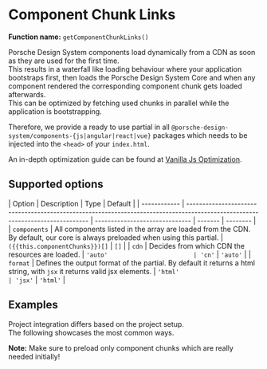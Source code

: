 # Component Chunk Links

**Function name:** `getComponentChunkLinks()`

Porsche Design System components load dynamically from a CDN as soon as they are used for the first time.  
This results in a waterfall like loading behaviour where your application bootstraps first, then loads the Porsche
Design System Core and when any component rendered the corresponding component chunk gets loaded afterwards.  
This can be optimized by fetching used chunks in parallel while the application is bootstrapping.

Therefore, we provide a ready to use partial in all `@porsche-design-system/components-{js|angular|react|vue}` packages
which needs to be injected into the `<head>` of your `index.html`.

An in-depth optimization guide can be found at
[Vanilla Js Optimization](must-know/initialization/vanilla-js#optimization).

## Supported options

| Option       | Description                                                                                                                   | Type                           | Default |
| ------------ | ----------------------------------------------------------------------------------------------------------------------------- | ------------------------------ | ------- | -------- |
| `components` | All components listed in the array are loaded from the CDN. By default, our core is always preloaded when using this partial. | `({{this.componentChunks}})[]` | `[]`    |
| `cdn`        | Decides from which CDN the resources are loaded.                                                                              | `'auto'                        | 'cn'`   | `'auto'` |
| `format`     | Defines the output format of the partial. By default it returns a html string, with `jsx` it returns valid jsx elements.      | `'html'                        | 'jsx'`  | `'html'` |

## Examples

Project integration differs based on the project setup.  
The following showcases the most common ways.

**Note:** Make sure to preload only component chunks which are really needed initially!

<PartialDocs name="getComponentChunkLinks" :params="params" location="head"></PartialDocs>

<script lang="ts">
import Vue from 'vue';
import Component from 'vue-class-component';
import { COMPONENT_CHUNK_NAMES } from '../../../../components-js/projects/components-wrapper';

@Component
export default class Code extends Vue {
  public componentChunks = COMPONENT_CHUNK_NAMES.map(x => `'${x}'`).join(' | ');
  public params = [
    {
      value: "{ components: ['button', 'marque'] }"
    },
    {
      value: "{ cdn: 'cn' }",
      comment: 'force using China CDN'
    },
  ];
}
</script>
